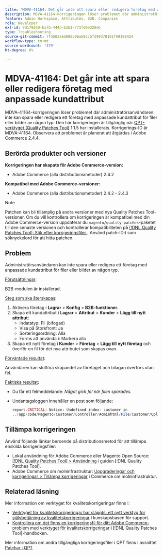 ```yaml
---
title: 'MDVA-41164: Det går inte att spara eller redigera företag med anpassade kundattribut'
description: MDVA-41164-korrigeringen löser problemet där administratörsanvändaren inte kan spara eller redigera ett företag med anpassade kundattribut för filer eller bilder av någon typ. Den här korrigeringen är tillgänglig när [QPT-verktyget (Quality Patches Tool)](https://experienceleague.adobe.com/sv/docs/commerce-operations/tools/quality-patches-tool/quality-patches-tool-to-self-serve-quality-patches) 1.1.5 är installerat. Korrigerings-ID är MDVA-41164. Observera att problemet är planerat att åtgärdas i Adobe Commerce 2.4.4.
feature: Admin Workspace, Attributes, B2B, Companies
role: Developer
exl-id: 9d1792e0-ba7b-444b-b1b1-771fd0e328eb
type: Troubleshooting
source-git-commit: 7fdb02a6d89d50ea593c5fd99d78101f89198424
workflow-type: tm+mt
source-wordcount: '479'
ht-degree: 0%

---
```


# MDVA-41164: Det går inte att spara eller redigera företag med anpassade kundattribut

MDVA-41164-korrigeringen löser problemet där administratörsanvändaren inte kan spara eller redigera ett företag med anpassade kundattribut för filer eller bilder av någon typ. Den här korrigeringen är tillgänglig när [QPT-verktyget (Quality Patches Tool)](https://experienceleague.adobe.com/sv/docs/commerce-operations/tools/quality-patches-tool/quality-patches-tool-to-self-serve-quality-patches) 1.1.5 har installerats. Korrigerings-ID är MDVA-41164. Observera att problemet är planerat att åtgärdas i Adobe Commerce 2.4.4.

## Berörda produkter och versioner

**Korrigeringen har skapats för Adobe Commerce-version:**

* Adobe Commerce (alla distributionsmetoder) 2.4.2

**Kompatibel med Adobe Commerce-versioner:**

* Adobe Commerce (alla distributionsmetoder) 2.4.2 - 2.4.3

>[!NOTE]
>
>Patchen kan bli tillämplig på andra versioner med nya Quality Patches Tool-versioner. Om du vill kontrollera om korrigeringen är kompatibel med din Adobe Commerce-version uppdaterar du `magento/quality-patches`-paketet till den senaste versionen och kontrollerar kompatibiliteten på [[!DNL Quality Patches Tool]: Sök efter korrigeringsfiler ](https://experienceleague.adobe.com/sv/docs/commerce-operations/tools/quality-patches-tool/quality-patches-tool-to-self-serve-quality-patches). Använd patch-ID:t som söknyckelord för att hitta patchen.

## Problem

Administratörsanvändaren kan inte spara eller redigera ett företag med anpassade kundattribut för filer eller bilder av någon typ.

<u>Förutsättningar</u>:

B2B-modulen är installerad.

<u>Steg som ska återskapas</u>:

1. Aktivera företag i **Lagrar** > **Konfig** > **B2B-funktioner**.
1. Skapa ett kundattribut i **Lagrar** > **Attribut** > **Kunder** > **Lägg till nytt attribut**:
   * Indatatyp: Fil (bifogad)
   * Visa på Storefront: Ja
   * Sorteringsordning: Alla
   * Forms att använda i: Markera alla
1. Skapa ett nytt företag i **Kunder** > **Företag** > **Lägg till nytt företag** och överför en fil för det nya attributet som skapas ovan.

<u>Förväntade resultat</u>:

Användaren kan slutföra skapandet av företaget och bilagan överförs utan fel.

<u>Faktiska resultat</u>:

* Du får ett felmeddelande: *Något gick fel när filen sparades.*
* Undantagsloggen innehåller en post som följande:

  ```php
  report.CRITICAL: Notice: Undefined index: customer in
  ../app/code/Magento/Customer/Controller/Adminhtml/File/Customer/Upload.php on line 69
  ```

## Tillämpa korrigeringen

Använd följande länkar beroende på distributionsmetod för att tillämpa enskilda korrigeringsfiler:

* Lokal användning för Adobe Commerce eller Magento Open Source: [[!DNL Quality Patches Tool] > Användning ](/help/tools/quality-patches-tool/usage.md) i guiden [!DNL Quality Patches Tool].
* Adobe Commerce om molninfrastruktur: [Uppgraderingar och korrigeringar > Tillämpa korrigeringar](https://experienceleague.adobe.com/docs/commerce-cloud-service/user-guide/develop/upgrade/apply-patches.html?lang=sv-SE) i Commerce om molninfrastruktur.

## Relaterad läsning

Mer information om verktyget för kvalitetskorrigeringar finns i:

* [Verktyget för kvalitetskorrigeringar har släppts: ett nytt verktyg för självbetjäning av kvalitetskorrigeringar](https://experienceleague.adobe.com/sv/docs/commerce-operations/tools/quality-patches-tool/quality-patches-tool-to-self-serve-quality-patches) i kunskapsbasen för support.
* [Kontrollera om det finns en korrigeringsfil för ditt Adobe Commerce-problem med verktyget för kvalitetskorrigeringar ](/help/tools/quality-patches-tool/patches-available-in-qpt/check-patch-for-magento-issue-with-magento-quality-patches.md) i [!DNL Quality Patches Tool]-handboken.

Mer information om andra tillgängliga korrigeringsfiler i QPT finns i avsnittet [Patchar i QPT](https://support.magento.com/hc/en-us/sections/360010506631-Patches-available-in-MQP-tool-).
